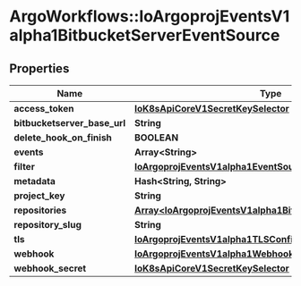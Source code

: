# ArgoWorkflows::IoArgoprojEventsV1alpha1BitbucketServerEventSource

## Properties
Name | Type | Description | Notes
------------ | ------------- | ------------- | -------------
**access_token** | [**IoK8sApiCoreV1SecretKeySelector**](IoK8sApiCoreV1SecretKeySelector.md) |  | [optional] 
**bitbucketserver_base_url** | **String** |  | [optional] 
**delete_hook_on_finish** | **BOOLEAN** |  | [optional] 
**events** | **Array&lt;String&gt;** |  | [optional] 
**filter** | [**IoArgoprojEventsV1alpha1EventSourceFilter**](IoArgoprojEventsV1alpha1EventSourceFilter.md) |  | [optional] 
**metadata** | **Hash&lt;String, String&gt;** |  | [optional] 
**project_key** | **String** |  | [optional] 
**repositories** | [**Array&lt;IoArgoprojEventsV1alpha1BitbucketServerRepository&gt;**](IoArgoprojEventsV1alpha1BitbucketServerRepository.md) |  | [optional] 
**repository_slug** | **String** |  | [optional] 
**tls** | [**IoArgoprojEventsV1alpha1TLSConfig**](IoArgoprojEventsV1alpha1TLSConfig.md) |  | [optional] 
**webhook** | [**IoArgoprojEventsV1alpha1WebhookContext**](IoArgoprojEventsV1alpha1WebhookContext.md) |  | [optional] 
**webhook_secret** | [**IoK8sApiCoreV1SecretKeySelector**](IoK8sApiCoreV1SecretKeySelector.md) |  | [optional] 


